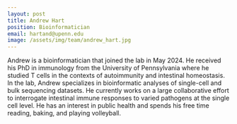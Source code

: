 ```yaml
---
layout: post
title: Andrew Hart
position: Bioinformatician
email: hartand@upenn.edu
image: /assets/img/team/andrew_hart.jpg
---
```


Andrew is a bioinformatician that joined the lab in May 2024. He received his PhD in immunology from the University of Pennsylvania where he studied T cells in the contexts of autoimmunity and intestinal homeostasis. In the lab, Andrew specializes in bioinformatic analyses of single-cell and bulk sequencing datasets. He currently works on a large collaborative effort to interrogate intestinal immune responses to varied pathogens at the single cell level. He has an interest in public health and spends his free time reading, baking, and playing volleyball.